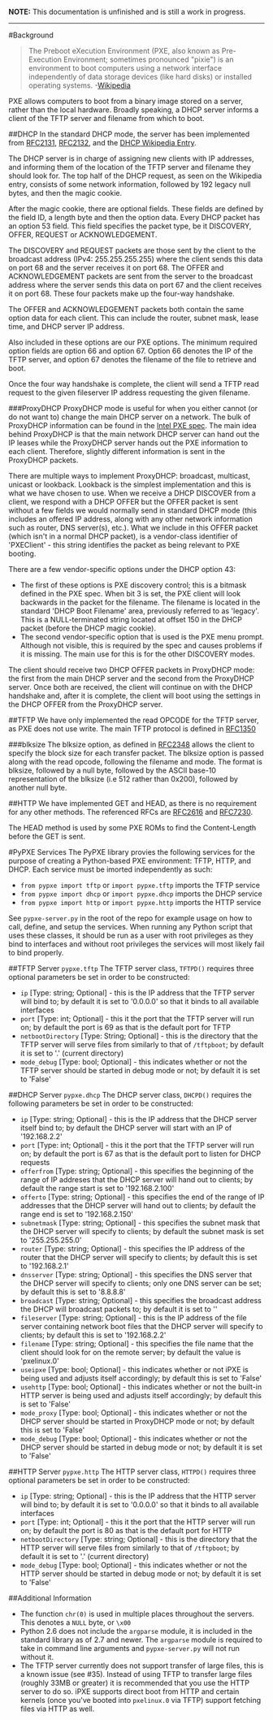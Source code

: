 **NOTE:** This documentation is unfinished and is still a work in progress.

---

#Background
>The Preboot eXecution Environment (PXE, also known as Pre-Execution Environment; sometimes pronounced "pixie") is an environment to boot computers using a network interface independently of data storage devices (like hard disks) or installed operating systems. -[Wikipedia](https://en.wikipedia.org/wiki/Preboot_Execution_Environment) 

PXE allows computers to boot from a binary image stored on a server, rather than the local hardware. Broadly speaking, a DHCP server informs a client of the TFTP server and filename from which to boot. 

##DHCP
In the standard DHCP mode, the server has been implemented from [RFC2131](http://www.ietf.org/rfc/rfc2131.txt), [RFC2132](http://www.ietf.org/rfc/rfc2132.txt), and the [DHCP Wikipedia Entry](https://en.wikipedia.org/wiki/Dynamic_Host_Configuration_Protocol).  

The DHCP server is in charge of assigning new clients with IP addresses, and informing them of the location of the TFTP server and filename they should look for. The top half of the DHCP request, as seen on the Wikipedia entry, consists of some network information, followed by 192 legacy null bytes, and then the magic cookie.  

After the magic cookie, there are optional fields. These fields are defined by the field ID, a length byte and then the option data. Every DHCP packet has an option 53 field. This field specifies the packet type, be it DISCOVERY, OFFER, REQUEST or ACKNOWLEDGEMENT.  

The DISCOVERY and REQUEST packets are those sent by the client to the broadcast address (IPv4: 255.255.255.255) where the client sends this data on port 68 and the server receives it on port 68. The OFFER and ACKNOWLEDGEMENT packets are sent from the server to the broadcast address where the server sends this data on port 67 and the client receives it on port 68. These four packets make up the four-way handshake.  

The OFFER and ACKNOWLEDGEMENT packets both contain the same option data for each client. This can include the router, subnet mask, lease time, and DHCP server IP address.

Also included in these options are our PXE options. The minimum required option fields are option 66 and option 67. Option 66 denotes the IP of the TFTP server, and option 67 denotes the filename of the file to retrieve and boot.  

Once the four way handshake is complete, the client will send a TFTP read request to the given fileserver IP address requesting the given filename.

###ProxyDHCP
ProxyDHCP mode is useful for when you either cannot (or do not want to) change the main DHCP server on a network. The bulk of ProxyDHCP information can be found in the [Intel PXE spec](http://www.pix.net/software/pxeboot/archive/pxespec.pdf). The main idea behind ProxyDHCP is that the main network DHCP server can hand out the IP leases while the ProxyDHCP server hands out the PXE information to each client. Therefore, slightly different information is sent in the ProxyDHCP packets.

There are multiple ways to implement ProxyDHCP: broadcast, multicast, unicast or lookback. Lookback is the simplest implementation and this is what we have chosen to use. When we receive a DHCP DISCOVER from a client, we respond with a DHCP OFFER but the OFFER packet is sent without a few fields we would normally send in standard DHCP mode (this includes an offered IP address, along with any other network information such as router, DNS server(s), etc.). What we include in this OFFER packet (which isn't in a normal DHCP packet), is a vendor-class identifier of 'PXEClient' - this string identifies the packet as being relevant to PXE booting.

There are a few vendor-specific options under the DHCP option 43:
* The first of these options is PXE discovery control; this is a bitmask defined in the PXE spec. When bit 3 is set, the PXE client will look backwards in the packet for the filename. The filename is located in the standard 'DHCP Boot Filename' area, previously referred to as 'legacy'. This is a NULL-terminated string located at offset 150 in the DHCP packet (before the DHCP magic cookie).
* The second vendor-specific option that is used is the PXE menu prompt. Although not visible, this is required by the spec and causes problems if it is missing. The main use for this is for the other DISCOVERY modes.  

The client should receive two DHCP OFFER packets in ProxyDHCP mode: the first from the main DHCP server and the second from the ProxyDHCP server. Once both are received, the client will continue on with the DHCP handshake and, after it is complete, the client will boot using the settings in the DHCP OFFER from the ProxyDHCP server.

##TFTP
We have only implemented the read OPCODE for the TFTP server, as PXE does not use write. The main TFTP protocol is defined in [RFC1350](http://www.ietf.org/rfc/rfc1350.txt)

###blksize
The blksize option, as defined in [RFC2348](http://www.ietf.org/rfc/rfc2348.txt) allows the client to specify the block size for each transfer packet. The blksize option is passed along with the read opcode, following the filename and mode. The format is blksize, followed by a null byte, followed by the ASCII base-10 representation of the blksize (i.e 512 rather than 0x200), followed by another null byte.

##HTTP
We have implemented GET and HEAD, as there is no requirement for any other methods. The referenced RFCs are [RFC2616](http://www.ietf.org/rfc/rfc2616.txt) and [RFC7230](http://www.ietf.org/rfc/rfc7230.txt).  

The HEAD method is used by some PXE ROMs to find the Content-Length before the GET is sent.

#PyPXE Services
The PyPXE library provies the following services for the purpose of creating a Python-based PXE environment: TFTP, HTTP, and DHCP. Each service must be imorted independently as such:

* `from pypxe import tftp` or `import pypxe.tftp` imports the TFTP service
* `from pypxe import dhcp` or `import pypxe.dhcp` imports the DHCP service
* `from pypxe import http` or `import pypxe.http` imports the HTTP service

See `pypxe-server.py` in the root of the repo for example usage on how to call, define, and setup the services. When running any Python script that uses these classes, it should be run as a user with root privileges as they bind to interfaces and without root privileges the services will most likely fail to bind properly.

##TFTP Server `pypxe.tftp`
The TFTP server class, `TFTPD()` requires three optional parameters be set in order to be constructed:
* `ip` [Type: string; Optional] - this is the IP address that the TFTP server will bind to; by default it is set to '0.0.0.0' so that it binds to all available interfaces
* `port` [Type: int; Optional] - this it the port that the TFTP server will run on; by default the port is 69 as that is the default port for TFTP
* `netbootDirectory` [Type: String; Optional] - this is the directory that the TFTP server will serve files from similarly to that of `/tftpboot`; by default it is set to '.' (current directory)
* `mode_debug` [Type: bool; Optional] - this indicates whether or not the TFTP server should be started in debug mode or not; by default it is set to 'False'

##DHCP Server `pypxe.dhcp`
The DHCP server class, `DHCPD()` requires the following parameters be set in order to be constructed:
* `ip` [Type: string; Optional] - this is the IP address that the DHCP server itself bind to; by default the DHCP server will start with an IP of '192.168.2.2'
* `port` [Type: int; Optional] - this it the port that the TFTP server will run on; by default the port is 67 as that is the default port to listen for DHCP requests
* `offerfrom` [Type: string; Optional] -  this specifies the beginning of the range of IP addreses that the DHCP server will hand out to clients; by default the range start is set to '192.168.2.100'
* `offerto` [Type: string; Optional] - this specifies the end of the range of IP addresses that the DHCP server will hand out to clients; by default the range end is set to '192.168.2.150'
* `subnetmask` [Type: string; Optional] - this specifies the subnet mask that the DHCP server will specify to clients; by default the subnet mask is set to '255.255.255.0'
* `router` [Type: string; Optional] - this specifies the IP address of the router that the DHCP server will specify to clients; by default this is set to '192.168.2.1'
* `dnsserver` [Type: string; Optional] - this specifies the DNS server that the DHCP server will specify to clients; only one DNS server can be set; by default this is set to '8.8.8.8'
* `broadcast` [Type: string; Optional] - this specifies the broadcast address the DHCP will broadcast packets to; by default it is set to '<broadcast>'
* `fileserver` [Type: string; Optional] - this is the IP address of the file server containing network boot files that the DHCP server will specify to clients; by default this is set to '192.168.2.2'
* `filename` [Type: string; Optional] - this specifies the file name that the client should look for on the remote server; by default the value is 'pxelinux.0'
* `useipxe` [Type: bool; Optional] - this indicates whether or not iPXE is being used and adjusts itself accordingly; by default this is set to 'False'
* `usehttp` [Type: bool; Optional] - this indicates whether or not the built-in HTTP server is being used and adjusts itself accordingly; by default this is set to 'False'
* `mode_proxy` [Type: bool; Optional] - this indicates whether or not the DHCP server should be started in ProxyDHCP mode or not; by default this is set to 'False'
* `mode_debug` [Type: bool; Optional] - this indicates whether or not the DHCP server should be started in debug mode or not; by default it is set to 'False'

##HTTP Server `pypxe.http`
The HTTP server class, `HTTPD()` requires three optional parameters be set in order to be constructed:
* `ip` [Type: string; Optional] - this is the IP address that the HTTP server will bind to; by default it is set to '0.0.0.0' so that it binds to all available interfaces
* `port` [Type: int; Optional] - this it the port that the HTTP server will run on; by default the port is 80 as that is the default port for HTTP
* `netbootDirectory` [Type: string; Optional] - this is the directory that the HTTP server will serve files from similarly to that of `/tftpboot`; by default it is set to '.' (current directory)
* `mode_debug` [Type: bool; Optional] - this indicates whether or not the HTTP server should be started in debug mode or not; by default it is set to 'False'

##Additional Information
* The function `chr(0)` is used in multiple places throughout the servers. This denotes a `NULL` byte, or `\x00`
* Python 2.6 does not include the `argparse` module, it is included in the standard library as of 2.7 and newer. The `argparse` module is required to take in command line arguments and `pypxe-server.py` will not run without it.
* The TFTP server currently does not support transfer of large files, this is a known issue (see #35). Instead of using TFTP to transfer large files (roughly 33MB or greater) it is recommended that you use the HTTP server to do so. iPXE supports direct boot from HTTP and certain kernels (once you've booted into `pxelinux.0` via TFTP) support fetching files via HTTP as well.
